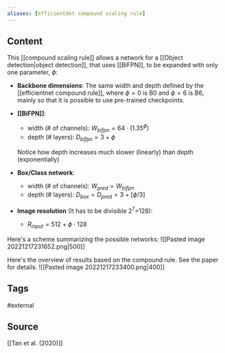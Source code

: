 ```yaml
---
aliases: [efficientdet compound scaling rule]
---
```

## Content
This [[compound scaling rule]] allows a network for a [[Object detection|object detection]], that uses [[BiFPN]], to be expanded with only one parameter, $\phi$:

* **Backbone dimensions**:
	The same width and depth defined by the [[efficientnet compound rule]], where $\phi = 0$ is B0 and $\phi = 6$ is B6, mainly so that it is possible to use pre-trained checkpoints.

* **[[BiFPN]]**:
	- width (# of channels): $W_{bifpn} = 64 \cdot (1.35^\phi)$
	* depth (# layers): $D_{bifpn} = 3 + \phi$
	
	Notice how depth increases much slower (linearly) than depth (exponentially)

* **Box/Class network**:
	* width (# of channels): $W_{pred} = W_{bifpn}$
	* depth (# layers): $D_{box} = D_{pred} = 3 + [\phi / 3 ]$

* **Image resolution** (It has to be divisible $2^7$=128):
	* $R_{input} = 512 + \phi \cdot 128$


Here's a scheme summarizing the possible networks:
![[Pasted image 20221217231652.png|500]]


Here's the overview of results based on the compound rule. See the paper for details.
![[Pasted image 20221217233400.png|400]]

## Tags
#external 

## Source
[[Tan et al. (2020)]]
